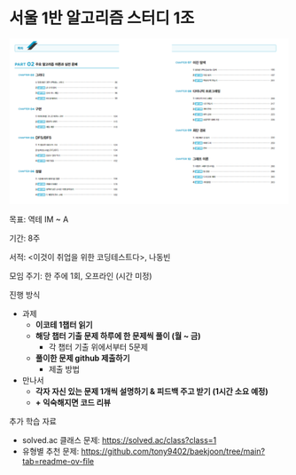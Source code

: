 # 서울 1반 알고리즘 스터디 1조

![image](./kdb.PNG)

목표: 역테 IM ~ A

기간: 8주

서적: <이것이 취업을 위한 코딩테스트다>, 나동빈

모임 주기: 한 주에 1회, 오프라인 (시간 미정)

진행 방식

- 과제
    - **이코테 1챕터 읽기**
    - **해당 챕터 기출 문제 하루에 한 문제씩 풀이 (월 ~ 금)**
        - 각 챕터 기출 위에서부터 5문제
    - **풀이한 문제 github 제출하기**
        - 제출 방법
- 만나서
    - **각자 자신 있는 문제 1개씩 설명하기 & 피드백 주고 받기 (1시간 소요 예정)**
    - **+ 익숙해지면 코드 리뷰**

추가 학습 자료

- solved.ac 클래스 문제: https://solved.ac/class?class=1
- 유형별 추천 문제: https://github.com/tony9402/baekjoon/tree/main?tab=readme-ov-file